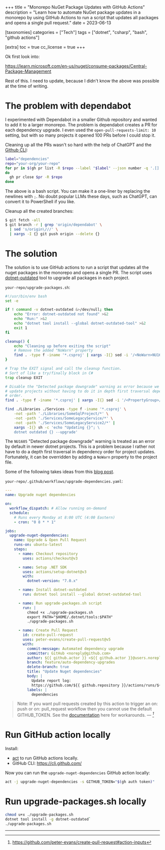 +++
title = "Monorepo NuGet Package Updates with GitHub Actions"
description = "Learn how to automate NuGet package updates in a monorepo by using GitHub Actions to run a script that updates all packages and opens a single pull request."
date = 2023-06-13

[taxonomies]
categories = ["Tech"]
tags = ["dotnet", "csharp", "bash", "github actions"]

[extra]
toc = true
cc_license = true
+++

Ok first look into:

https://learn.microsoft.com/en-us/nuget/consume-packages/Central-Package-Management

Rest of this. I need to update, because I didn't know the above was possible at the time of writing.

# The problem with dependabot

I experimented with Dependabot in a smaller Github repository and
wanted to add it to a larger monorepo. The problem is dependabot creates a PR
for each dependency upgrade. I even used the `open-pull-requests-limit: 10`
setting, but with so many projects it opened 100 PRs before I could stop it.

Cleaning up all the PRs wasn't so hard with the help of ChatGPT and the [Github
CLI](https://cli.github.com/):

```bash
label="dependencies"
repo="your-org/your-repo"
for pr in $(gh pr list -R $repo --label "$label" --json number -q '.[].number')
do
  gh pr close $pr -R $repo
done
```

The above is a bash script. You can make it a one-liner by replacing the
newlines with `;`. No doubt popular LLMs these days, such as ChatGPT, can
convert it to PowerShell if you like.

Cleanup all the created branches:

```sh
$ git fetch -all
$ git branch -r | grep 'origin/dependabot' \
  | sed 's/origin\///' \
  | xargs -I {} git push origin --delete {}
```

# The solution

The solution is to use GitHub actions to run a script that updates all the nuget
packages in the monorepo and opens a single PR. The script uses
[dotnet-outdated](https://github.com/dotnet-outdated/dotnet-outdated) tool to
upgrade all packages in each project.

`your-repo/upgrade-packages.sh`:

```bash
#!/usr/bin/env bash
set -e

if ! command -v dotnet-outdated &>/dev/null; then
    echo "Error: dotnet-outdated not found" >&2
    echo "Run:" >&2
    echo "dotnet tool install --global dotnet-outdated-tool" >&2
    exit 1
fi

cleanup() {
    echo "Cleaning up before exiting the script"
    # Remove the added "NoWarn" property
    find . -type f -iname '*.csproj' | xargs -I{} sed -i '/<NoWarn>NU1605<\/NoWarn>/d' {}
}

# Trap the EXIT signal and call the cleanup function.
# Sort of like a try/finally block in C#
trap cleanup EXIT

# Disable the "Detected package downgrade" warning as error because we want to
# update projects without having to do it in depth first traversal dependency
# order.
find . -type f -iname '*.csproj' | xargs -I{} sed -i '/<PropertyGroup>/a<NoWarn>NU1605<\/NoWarn>' {}

find ./Libraries ./Services -type f -iname '*.csproj' \
    -not -path './Libraries/SomeSqlProject/*' \
    -not -path './Services/SomeLegacyService/*' \
    -not -path './Services/SomeLegacyService2/*' |
    xargs -I{} sh -c 'echo "Updating {}"; \
    dotnet outdated {} --upgrade'
```

The `NU1605` "Detected package downgrade" warning is treated as an error by
default in newer dotnet projects. This is a problem because I rather not have to
do a depth first traversal in dependency order for project updates. Fortunately,
it can be overridden by adding a `NoWarn` property to the project file.

Some of the following takes ideas from this [blog post](https://www.oddbird.net/2022/06/01/dependabot-single-pull-request/).

`your-repo/.github/workflows/upgrade-dependencies.yaml`:

```yaml
---
name: Upgrade nuget dependencies

on:
  workflow_dispatch: # Allow running on-demand
  schedule:
    # Runs every Monday at 8:00 UTC (4:00 Eastern)
    - cron: "0 8 * * 1"

jobs:
  upgrade-nuget-dependencies:
    name: Upgrade & Open Pull Request
    runs-on: ubuntu-latest
    steps:
      - name: Checkout repository
        uses: actions/checkout@v3

      - name: Setup .NET SDK
        uses: actions/setup-dotnet@v3
        with:
          dotnet-version: "7.0.x"

      - name: Install dotnet-outdated
        run: dotnet tool install --global dotnet-outdated-tool

      - name: Run upgrade-packages.sh script
        run: |
          chmod +x ./upgrade-packages.sh
          export PATH="$HOME/.dotnet/tools:$PATH"
          ./upgrade-packages.sh

      - name: Create Pull Request
        id: create-pull-request
        uses: peter-evans/create-pull-request@v5
        with:
          commit-message: Automated dependency upgrade
          committer: GitHub <noreply@github.com>
          author: ${{ github.actor }} <${{ github.actor }}@users.noreply.github.com>
          branch: feature/auto-dependency-upgrades
          delete-branch: true
          title: "Update Nuget dependencies"
          body: |
            Update report log:
            https://github.com/${{ github.repository }}/actions/runs/${{ github.run_id }}
          labels: |
            dependencies
```

>Note: If you want pull requests created by this action to trigger an on: push
>or on: pull_request workflow then you cannot use the default GITHUB_TOKEN. See
>the
>[documentation](https://github.com/peter-evans/create-pull-request/blob/main/docs/concepts-guidelines.md#triggering-further-workflow-runs)
>here for workarounds. — <cite>[^1]</cite>

# Run GitHub action locally

Install:

- [act](https://github.com/nektos/act) to run GitHub actions locally.
- GitHub CLI: https://cli.github.com/

Now you can run the `upgrade-nuget-dependencies` GitHub action locally:

```sh
act -j upgrade-nuget-dependencies -s GITHUB_TOKEN="$(gh auth token)"
```

# Run upgrade-packages.sh locally

```sh
chmod u+x ./upgrade-packages.sh
dotnet tool install -g dotnet-outdated`
./upgrade-packages.sh
```

---

[^1]: <https://github.com/peter-evans/create-pull-request#action-inputs>
